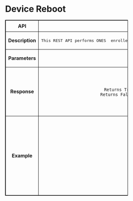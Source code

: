 # Device Reboot

<!-- markdownlint-disable MD033 -->
<style>
  table {
    border-collapse: collapse;
    table-layout: fixed;
    width: 400px;
    border: 1px solid black;
  }
  th {
    border: 1px solid black;
  }
  td {
    border: 1px solid black;
    padding: 8px;
    text-align: center;
    vertical-align: middle;
    word-wrap: break-word;
  }
</style>

<table>
  <tr>
    <th>API</th>
    <td><b>rebootDevice</b></td>
  </tr>
  <tr>
    <th>Description</th>
    <td><pre>This REST API performs ONES  enrolled SONiC device reboot . Network operators can reboot SONiC devices  enrolled through ONES application via REST API calls </pre>
    </td>
  </tr>
  <tr>
    <th>Parameters</th>
    <td><pre><b>REST API Input Parameter : < List of device IPs to be rebooted> </b>
</pre>
    </td>
  </tr>
  <tr>
    <th>Response</th>
    <td><pre>

    Response: True/False
    Returns True status , if  Device reboot is successful and ONES receives an acknowledge for the same 
    Returns False  status , if Device reboot is unsuccessful and ONES receives an acknowledge for the same 

</pre> </td>
  </tr>
  <tr>
    <th>Example</th>
    <td><pre>

    POST /rebootRequest HTTP/1.1
    Content-Type: application/json; charset=utf-8
    Host: localhost:8080
    Connection: close
    User-Agent: Paw/3.4.0 (Macintosh; OS X/12.3.0) GCDHTTPRequest
    Content-Length: 61
    Input
    ["10.x.x.236"]
    Response:
    True

</pre>
    </td>
  </tr>
</table>
